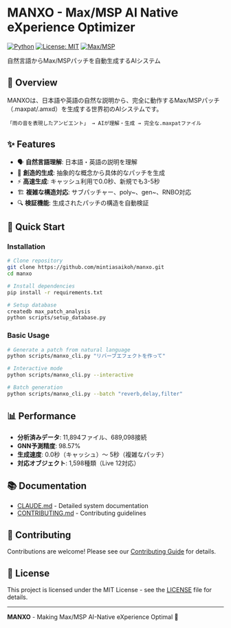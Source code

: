 # MANXO - Max/MSP AI Native eXperience Optimizer

[![Python](https://img.shields.io/badge/python-3.9+-blue.svg)](https://www.python.org/downloads/)
[![License: MIT](https://img.shields.io/badge/License-MIT-yellow.svg)](https://opensource.org/licenses/MIT)
[![Max/MSP](https://img.shields.io/badge/Max/MSP-8.6+-orange.svg)](https://cycling74.com/)

自然言語からMax/MSPパッチを自動生成するAIシステム

## 🎯 Overview

MANXOは、日本語や英語の自然な説明から、完全に動作するMax/MSPパッチ（.maxpat/.amxd）を生成する世界初のAIシステムです。

```
「雨の音を表現したアンビエント」 → AIが理解・生成 → 完全な.maxpatファイル
```

## ✨ Features

- 🗣️ **自然言語理解**: 日本語・英語の説明を理解
- 🎨 **創造的生成**: 抽象的な概念から具体的なパッチを生成
- ⚡ **高速生成**: キャッシュ利用で0.0秒、新規でも3-5秒
- 🏗️ **複雑な構造対応**: サブパッチャー、poly~、gen~、RNBO対応
- 🔍 **検証機能**: 生成されたパッチの構造を自動検証

## 🚀 Quick Start

### Installation

```bash
# Clone repository
git clone https://github.com/mintiasaikoh/manxo.git
cd manxo

# Install dependencies
pip install -r requirements.txt

# Setup database
createdb max_patch_analysis
python scripts/setup_database.py
```

### Basic Usage

```bash
# Generate a patch from natural language
python scripts/manxo_cli.py "リバーブエフェクトを作って"

# Interactive mode
python scripts/manxo_cli.py --interactive

# Batch generation
python scripts/manxo_cli.py --batch "reverb,delay,filter"
```

## 📊 Performance

- **分析済みデータ**: 11,894ファイル、689,098接続
- **GNN予測精度**: 98.57%
- **生成速度**: 0.0秒（キャッシュ）〜 5秒（複雑なパッチ）
- **対応オブジェクト**: 1,598種類（Live 12対応）

## 📚 Documentation

- [CLAUDE.md](CLAUDE.md) - Detailed system documentation
- [CONTRIBUTING.md](CONTRIBUTING.md) - Contributing guidelines

## 🤝 Contributing

Contributions are welcome! Please see our [Contributing Guide](CONTRIBUTING.md) for details.

## 📄 License

This project is licensed under the MIT License - see the [LICENSE](LICENSE) file for details.

---

**MANXO** - Making Max/MSP AI-Native eXperience Optimal 🎵